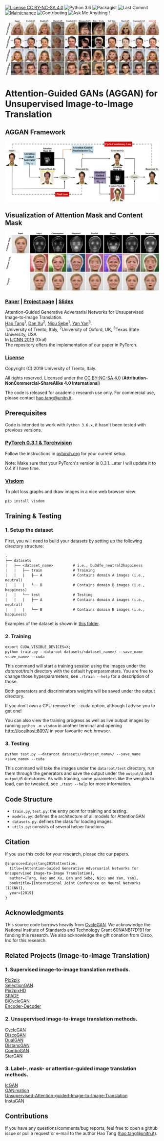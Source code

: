 [![License CC BY-NC-SA 4.0](https://img.shields.io/badge/license-CC4.0-blue.svg)](https://github.com/Ha0Tang/AttentionGAN/blob/master/LICENSE.md)
![Python 3.6](https://img.shields.io/badge/python-3.6-green.svg)
![Packagist](https://img.shields.io/badge/Pytorch-0.4.1-red.svg)
![Last Commit](https://img.shields.io/github/last-commit/Ha0Tang/AttentionGAN)
[![Maintenance](https://img.shields.io/badge/Maintained%3F-yes-blue.svg)]((https://github.com/Ha0Tang/AttentionGAN/graphs/commit-activity))
![Contributing](https://img.shields.io/badge/contributions-welcome-brightgreen.svg?style=flat)
![Ask Me Anything !](https://img.shields.io/badge/Ask%20me-anything-1abc9c.svg)
<!-- [![GitHub issues](https://img.shields.io/github/issues/Naereen/StrapDown.js.svg)](https://GitHub.com/Ha0Tang/AttentionGAN/issues/) -->

![celeba result](./imgs/celeba_results.jpg) 

<!-- ![bu3dfe result](./imgs/bu3dfe_results.jpg)
Comparison with different baselines on Bu3dfe dataset.<br>  -->

# Attention-Guided GANs (AGGAN) for Unsupervised Image-to-Image Translation

## AGGAN Framework
![AGGAN Framework](./imgs/framework.jpg) <br> 

## Visualization of Attention Mask and Content Mask 
![Visualization](./imgs/mask.jpg) <br> 

### [Paper](https://arxiv.org/abs/1903.12296) | [Project page](http://disi.unitn.it/~hao.tang/project/AttentionGAN.html) | [Slides](http://disi.unitn.it/~hao.tang/uploads/slides/Attention_IJCNN19.pptx) <br>
Attention-Guided Generative Adversarial Networks for Unsupervised Image-to-Image Translation. <br>
[Hao Tang](http://disi.unitn.it/~hao.tang/)<sup>1</sup>, [Dan Xu](http://www.robots.ox.ac.uk/~danxu/)<sup>2</sup>, [Nicu Sebe](http://disi.unitn.it/~sebe/)<sup>1</sup>, [Yan Yan](https://userweb.cs.txstate.edu/~y_y34/)<sup>3</sup>.<br> 
<sup>1</sup>University of Trento, Italy, <sup>2</sup>University of Oxford, UK, <sup>3</sup>Texas State University, USA<br>
In [IJCNN 2019](https://www.ijcnn.org/) (Oral) <br>
The repository offers the implementation of our paper in PyTorch.

### [License](https://github.com/Ha0Tang/AGGAN/blob/master/LICENSE.md)

Copyright (C) 2019 University of Trento, Italy.

All rights reserved.
Licensed under the [CC BY-NC-SA 4.0](https://creativecommons.org/licenses/by-nc-sa/4.0/legalcode) (**Attribution-NonCommercial-ShareAlike 4.0 International**)

The code is released for academic research use only. For commercial use, please contact [hao.tang@unitn.it](hao.tang@unitn.it).


## Prerequisites
Code is intended to work with ```Python 3.6.x```, it hasn't been tested with previous versions.

### [PyTorch 0.3.1 & Torchvision](http://pytorch.org/)
Follow the instructions in [pytorch.org](http://pytorch.org) for your current setup.

Note: Make sure that your PyTorch's version is 0.3.1. Later I will update it to 0.4 if I have time.

### [Visdom](https://github.com/facebookresearch/visdom)
To plot loss graphs and draw images in a nice web browser view:
```
pip install visdom
```

## Training & Testing
### 1. Setup the dataset
First, you will need to build your datasets by setting up the following directory structure:

    .
    ├── datasets                   
    |   ├── <dataset_name>         # i.e., bu3dfe_neutral2happiness
    |   |   ├── train              # Training
    |   |   |   ├── A              # Contains domain A images (i.e., neutral)
    |   |   |   └── B              # Contains domain B images (i.e., happiness)
    |   |   └── test               # Testing
    |   |   |   ├── A              # Contains domain A images (i.e., neutral)
    |   |   |   └── B              # Contains domain B images (i.e., happiness)

Examples of the dataset is shown in [this folder](https://github.com/Ha0Tang/AGGAN/tree/master/datasets/bu3dfe_neutral2happiness).

### 2. Training
```
export CUDA_VISIBLE_DEVICES=X; 
python train.py --dataroot datasets/<dataset_name>/ --save_name <save_name> --cuda
```
This command will start a training session using the images under the *dataroot/train* directory with the default hyperparameters. You are free to change those hyperparameters, see ```./train --help``` for a description of those.

Both generators and discriminators weights will be saved under the output directory.

If you don't own a GPU remove the --cuda option, although I advise you to get one!

You can also view the training progress as well as live output images by running ```python -m visdom``` in another terminal and opening [http://localhost:8097/](http://localhost:8097/) in your favourite web browser.

### 3. Testing
```
python test.py --dataroot datasets/<dataset_name>/ --save_name <save_name> --cuda
```
This command will take the images under the `dataroot/test` directory, run them through the generators and save the output under the `output/A` and `output/B` directories. As with training, some parameters like the weights to load, can be tweaked, see ```./test --help``` for more information.

## Code Structure

- `train.py`, `test.py`: the entry point for training and testing.
- `models.py`: defines the architecture of all models for AttentionGAN
- `datasets.py`: defines the class for loading images.
- `utils.py`: consists of several helper functions.

## Citation
If you use this code for your research, please cite our papers.
```
@inproceedings{tang2019attention,
  title={Attention-Guided Generative Adversarial Networks for Unsupervised Image-to-Image Translation},
  author={Tang, Hao and Xu, Dan and Sebe, Nicu and Yan, Yan},
  booktitle={International Joint Conference on Neural Networks (IJCNN)},
  year={2019}
}
```

## Acknowledgments
This source code borrows heavily from [CycleGAN](https://github.com/junyanz/pytorch-CycleGAN-and-pix2pix). We acknowledge the National Institute of
Standards and Technology Grant 60NANB17D191 for funding this research. We also acknowledge the gift donation from Cisco, Inc for this research.

## Related Projects (Image-to-Image Translation)
### 1. Supervised image-to-image translation methods.
[Pix2pix](https://github.com/junyanz/pytorch-CycleGAN-and-pix2pix)<br> 
[SelectionGAN](https://github.com/Ha0Tang/SelectionGAN)<br>
[Pix2pixHD](https://github.com/NVIDIA/pix2pixHD)<br>
[SPADE](https://github.com/NVlabs/SPADE)<br>
[BiCycleGAN](https://github.com/junyanz/BicycleGAN)<br> 
[Encoder-Decoder](https://github.com/phillipi/pix2pix)<br> 

### 2. Unsupervised image-to-image translation methods.
[CycleGAN](https://github.com/junyanz/pytorch-CycleGAN-and-pix2pix)<br> 
[DiscoGAN](https://github.com/SKTBrain/DiscoGAN)<br>
[DualGAN](https://github.com/duxingren14/DualGAN)<br>
[DistancGAN](https://github.com/sagiebenaim/DistanceGAN)<br>
[ComboGAN](https://github.com/AAnoosheh/ComboGAN)<br>
[StarGAN](https://github.com/yunjey/stargan)<br>

### 3. Label-, mask- or attention-guided image translation methods.
[IcGAN](https://github.com/Guim3/IcGAN)<br>
[GANimation](https://github.com/albertpumarola/GANimation)<br>
[Unsupervised-Attention-guided-Image-to-Image-Translation](https://github.com/AlamiMejjati/Unsupervised-Attention-guided-Image-to-Image-Translation)<br>
[InstaGAN](https://github.com/sangwoomo/instagan)<br>

## Contributions
If you have any questions/comments/bug reports, feel free to open a github issue or pull a request or e-mail to the author Hao Tang ([hao.tang@unitn.it](hao.tang@unitn.it)).
